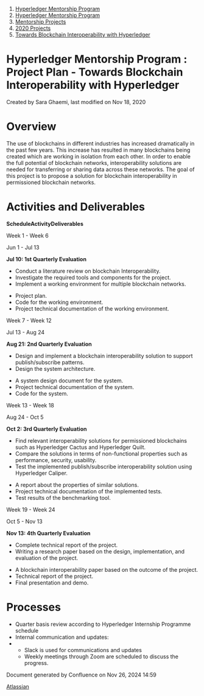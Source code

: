 1. [Hyperledger Mentorship Program](index.html)
2. [Hyperledger Mentorship Program](Hyperledger-Mentorship-Program_21954571.html)
3. [Mentorship Projects](Mentorship-Projects_21954604.html)
4. [2020 Projects](2020-Projects_21963347.html)
5. [Towards Blockchain Interoperability with Hyperledger](Towards-Blockchain-Interoperability-with-Hyperledger_21954710.html)

# Hyperledger Mentorship Program : Project Plan - Towards Blockchain Interoperability with Hyperledger

Created by Sara Ghaemi, last modified on Nov 18, 2020

# Overview

The use of blockchains in different industries has increased dramatically in the past few years. This increase has resulted in many blockchains being created which are working in isolation from each other. In order to enable the full potential of blockchain networks, interoperability solutions are needed for transferring or sharing data across these networks. The goal of this project is to propose a solution for blockchain interoperability in permissioned blockchain networks.

# Activities and Deliverables

**Schedule****Activity****Deliverables**

Week 1 - Week 6

Jun 1 - Jul 13

**Jul 10: 1st Quarterly Evaluation**

- Conduct a literature review on blockchain Interoperability.
- Investigate the required tools and components for the project.
- Implement a working environment for multiple blockchain networks.

<!--THE END-->

- Project plan.
- Code for the working environment.
- Project technical documentation of the working environment.

Week 7 - Week 12

Jul 13 - Aug 24

**Aug 21: 2nd Quarterly Evaluation**

- Design and implement a blockchain interoperability solution to support publish/subscribe patterns.
- Design the system architecture.

<!--THE END-->

- A system design document for the system.
- Project technical documentation of the system.
- Code for the system.

Week 13 - Week 18

Aug 24 - Oct 5

**Oct 2: 3rd Quarterly Evaluation**

- Find relevant interoperability solutions for permissioned blockchains such as Hyperledger Cactus and Hyperledger Quilt.
- Compare the solutions in terms of non-functional properties such as performance, security, usability.
- Test the implemented publish/subscribe interoperability solution using Hyperledger Caliper.

<!--THE END-->

- A report about the properties of similar solutions.
- Project technical documentation of the implemented tests.
- Test results of the benchmarking tool.

Week 19 - Week 24

Oct 5 - Nov 13

**Nov 13: 4th Quarterly Evaluation**

- Complete technical report of the project.
- Writing a research paper based on the design, implementation, and evaluation of the project.

<!--THE END-->

- A blockchain interoperability paper based on the outcome of the project.
- Technical report of the project.
- Final presentation and demo.

# Processes

- Quarter basis review according to Hyperledger Internship Programme schedule
- Internal communication and updates:
- - Slack is used for communications and updates
  - Weekly meetings through Zoom are scheduled to discuss the progress.

Document generated by Confluence on Nov 26, 2024 14:59

[Atlassian](http://www.atlassian.com/)
